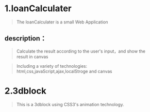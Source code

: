 #   1.loanCalculater
>	The loanCalculater is a small Web Application

##  description：
>   Calculate the result according to the user's input，and show the result in canvas
 
>   Including a variety of technologies:
>   html,css,javaScript,ajax,localStroge and canvas

#	2.3dblock
>	This is a 3dblock using CSS3's animation technology. 		
	


